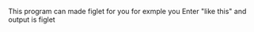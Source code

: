 This program can made figlet for you for exmple you Enter "like this" and output is figlet
                          
